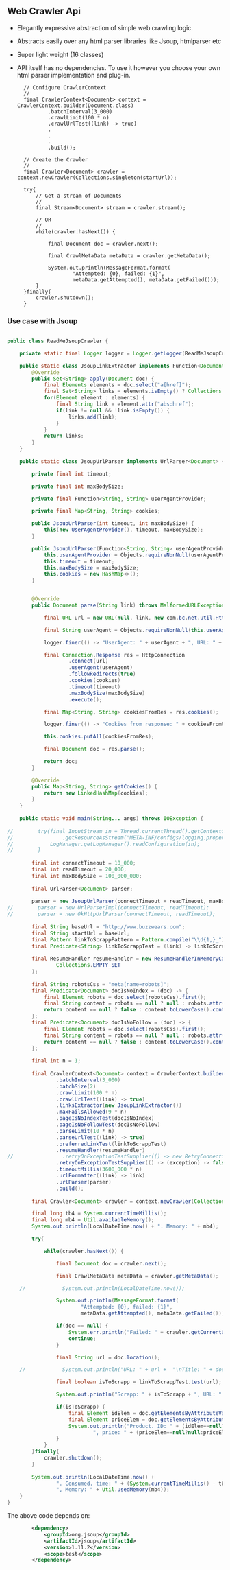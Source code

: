 ## Web Crawler Api

* Elegantly expressive abstraction of simple web crawling logic.
* Abstracts easily over any html parser libraries like Jsoup, htmlparser etc
* Super light weight (16 classes)
* API itself has no dependencies. To use it however you choose your own html parser
implementation and plug-in.


        // Configure CrawlerContext
        //
        final CrawlerContext<Document> context = CrawlerContext.builder(Document.class)
                .batchInterval(3_000)
                .crawlLimit(100 * n)
                .crawlUrlTest((link) -> true)
                .
                .   
                . 
                .build();
          
        // Create the Crawler 
        //
        final Crawler<Document> crawler = context.newCrawler(Collections.singleton(startUrl));

        try{
            // Get a stream of Documents
            //
            final Stream<Document> stream = crawler.stream();

            // OR
            //
            while(crawler.hasNext()) {

                final Document doc = crawler.next();

                final CrawlMetaData metaData = crawler.getMetaData();

                System.out.println(MessageFormat.format(
                        "Attempted: {0}, failed: {1}", 
                        metaData.getAttempted(), metaData.getFailed()));
            }   
        }finally{
            crawler.shutdown();
        }

### Use case with Jsoup

```java

public class ReadMeJsoupCrawler {

    private static final Logger logger = Logger.getLogger(ReadMeJsoupCrawler.class.getName());

    public static class JsoupLinkExtractor implements Function<Document, Set<String>> {
        @Override
        public Set<String> apply(Document doc) {
            final Elements elements = doc.select("a[href]");
            final Set<String> links = elements.isEmpty() ? Collections.EMPTY_SET : new HashSet(elements.size());
            for(Element element : elements) {
                final String link = element.attr("abs:href");
                if(link != null && !link.isEmpty()) {
                    links.add(link);
                }
            }
            return links;
        }
    }
    
    public static class JsoupUrlParser implements UrlParser<Document> {

        private final int timeout;

        private final int maxBodySize;

        private final Function<String, String> userAgentProvider;

        private final Map<String, String> cookies;

        public JsoupUrlParser(int timeout, int maxBodySize) {
            this(new UserAgentProvider(), timeout, maxBodySize);
        }

        public JsoupUrlParser(Function<String, String> userAgentProvider, int timeout, int maxBodySize) {
            this.userAgentProvider = Objects.requireNonNull(userAgentProvider);
            this.timeout = timeout;
            this.maxBodySize = maxBodySize;
            this.cookies = new HashMap<>();
        }


        @Override
        public Document parse(String link) throws MalformedURLException, IOException {

            final URL url = new URL(null, link, new com.bc.net.util.HttpStreamHandlerForBadStatusLine());

            final String userAgent = Objects.requireNonNull(this.userAgentProvider.apply(link));

            logger.finer(() -> "UserAgent: " + userAgent + ", URL: " + link + "\nCookies: " + cookies);

            final Connection.Response res = HttpConnection
                    .connect(url)
                    .userAgent(userAgent)
                    .followRedirects(true)
                    .cookies(cookies)
                    .timeout(timeout)
                    .maxBodySize(maxBodySize)
                    .execute();

            final Map<String, String> cookiesFromRes = res.cookies();

            logger.finer(() -> "Cookies from response: " + cookiesFromRes);

            this.cookies.putAll(cookiesFromRes);

            final Document doc = res.parse();

            return doc;
        }

        @Override
        public Map<String, String> getCookies() {
            return new LinkedHashMap(cookies);
        }
    }
    
    public static void main(String... args) throws IOException {
        
//        try(final InputStream in = Thread.currentThread().getContextClassLoader()
//                .getResourceAsStream("META-INF/configs/logging.properties")) {
//            LogManager.getLogManager().readConfiguration(in);
//        }
        
        final int connectTimeout = 10_000;
        final int readTimeout = 20_000;
        final int maxBodySize = 100_000_000;
        
        final UrlParser<Document> parser;
        
        parser = new JsoupUrlParser(connectTimeout + readTimeout, maxBodySize);
//        parser = new UrlParserImpl(connectTimeout, readTimeout);
//        parser = new OkHttpUrlParser(connectTimeout, readTimeout);
        
        final String baseUrl = "http://www.buzzwears.com";
        final String startUrl = baseUrl;
        final Pattern linkToScrappPattern = Pattern.compile("\\d{1,}_"); //Pattern.compile(".*");
        final Predicate<String> linkToScrappTest = (link) -> linkToScrappPattern.matcher(link).find();
        
        final ResumeHandler resumeHandler = new ResumeHandlerInMemoryCache(
                Collections.EMPTY_SET
        );
        
        final String robotsCss = "meta[name=robots]";
        final Predicate<Document> docIsNoIndex = (doc) -> {
            final Element robots = doc.select(robotsCss).first();
            final String content = robots == null ? null : robots.attr("content");
            return content == null ? false : content.toLowerCase().contains("noindex");
        }; 
        final Predicate<Document> docIsNoFollow = (doc) -> {
            final Element robots = doc.select(robotsCss).first();
            final String content = robots == null ? null : robots.attr("content");
            return content == null ? false : content.toLowerCase().contains("nofollow");
        }; 
        
        final int n = 1;
        
        final CrawlerContext<Document> context = CrawlerContext.builder(Document.class)
                .batchInterval(3_000)
                .batchSize(2)
                .crawlLimit(100 * n)
                .crawlUrlTest((link) -> true)
                .linksExtractor(new JsoupLinkExtractor())
                .maxFailsAllowed(9 * n)
                .pageIsNoIndexTest(docIsNoIndex)
                .pageIsNoFollowTest(docIsNoFollow)
                .parseLimit(10 * n)
                .parseUrlTest((link) -> true)
                .preferredLinkTest(linkToScrappTest)
                .resumeHandler(resumeHandler)
//                .retryOnExceptionTestSupplier(() -> new RetryConnectionFilter(2, 2_000)) 
                .retryOnExceptionTestSupplier(() -> (exception) -> false) 
                .timeoutMillis(3600_000 * n)
                .urlFormatter((link) -> link)
                .urlParser(parser)
                .build();
                
        final Crawler<Document> crawler = context.newCrawler(Collections.singleton(startUrl));

        final long tb4 = System.currentTimeMillis();
        final long mb4 = Util.availableMemory();
        System.out.println(LocalDateTime.now() + ". Memory: " + mb4);

        try{

            while(crawler.hasNext()) {

                final Document doc = crawler.next();

                final CrawlMetaData metaData = crawler.getMetaData();

    //            System.out.println(LocalDateTime.now());

                System.out.println(MessageFormat.format(
                        "Attempted: {0}, failed: {1}", 
                        metaData.getAttempted(), metaData.getFailed()));

                if(doc == null) {
                    System.err.println("Failed: " + crawler.getCurrentUrl());
                    continue;
                }

                final String url = doc.location();

    //            System.out.println("URL: " + url +  "\nTitle: " + doc.title());

                final boolean isToScrapp = linkToScrappTest.test(url);

                System.out.println("Scrapp: " + isToScrapp + ", URL: " + url);

                if(isToScrapp) {
                    final Element idElem = doc.getElementsByAttributeValue("itemprop", "productID").first();
                    final Element priceElem = doc.getElementsByAttributeValue("itemprop", "price").first();
                    System.out.println("Product. ID: " + (idElem==null?null:idElem.text()) + 
                            ", price: " + (priceElem==null?null:priceElem.text()));
                }
            }
        }finally{
            crawler.shutdown();
        }
        
        System.out.println(LocalDateTime.now() + 
                ". Consumed. time: " + (System.currentTimeMillis() - tb4) +
                ", Memory: " + Util.usedMemory(mb4));
    }
}

```

The above code depends on:
```xml
        <dependency>
            <groupId>org.jsoup</groupId>
            <artifactId>jsoup</artifactId>
            <version>1.11.2</version>
            <scope>test</scope>
        </dependency>
```
            